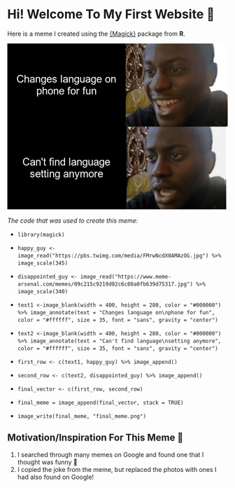 # Hi! Welcome To My First Website 🥳

Here is a meme I created using the [{Magick}](https://cran.r-project.org/web/packages/magick/vignettes/intro.html) package from **R**.

![](meme.png)

*The code that was used to create this meme:*

* `library(magick)`

* `happy_guy <- image_read("https://pbs.twimg.com/media/FMrwNcdX0AMAzOG.jpg") %>% 
  image_scale(345)`
  
* `disappointed_guy <- image_read("https://www.meme-arsenal.com/memes/09c215c9219d02c6c80a0fb639d75317.jpg") %>%
  image_scale(340)`

* `text1 <-image_blank(width = 400, height = 280, color = "#000000") %>%
  image_annotate(text = "Changes language on\nphone for fun", color = "#ffffff", size = 35, font = "sans", gravity = "center")`

* `text2 <-image_blank(width = 400, height = 280, color = "#000000") %>%
  image_annotate(text = "Can't find language\nsetting anymore", color = "#ffffff", size = 35, font = "sans", gravity = "center")`

* `first_row <- c(text1, happy_guy) %>%
  image_append()`

* `second_row <- c(text2, disappointed_guy) %>%
  image_append()`

* `final_vector <- c(first_row, second_row)`

* `final_meme = image_append(final_vector, stack = TRUE)`

* `image_write(final_meme, "final_meme.png")`

## Motivation/Inspiration For This Meme 🤔

1. I searched through many memes on Google and found one that I thought was funny 🤣
2. I copied the joke from the meme, but replaced the photos with ones I had also found on Google!
